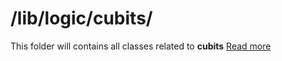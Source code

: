 /lib/logic/cubits/
=================

This folder will contains all classes related to <b>cubits</b> <a href="https://pub.dev/packages/bloc">Read more</a>